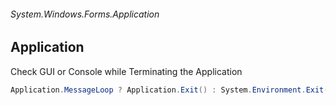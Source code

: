 ###### System.Windows.Forms.Application
## Application

Check GUI or Console while Terminating the Application
``` csharp
Application.MessageLoop ? Application.Exit() : System.Environment.Exit(1);
```
